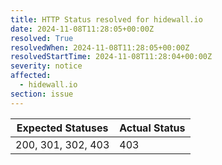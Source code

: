 ```yaml
---
title: HTTP Status resolved for hidewall.io
date: 2024-11-08T11:28:05+00:00Z
resolved: True
resolvedWhen: 2024-11-08T11:28:05+00:00Z
resolvedStartTime: 2024-11-08T11:28:04+00:00Z
severity: notice
affected:
  - hidewall.io
section: issue
---
```


| Expected Statuses | Actual Status  |
|-------------------|----------------|
| 200, 301, 302, 403 | 403 |
